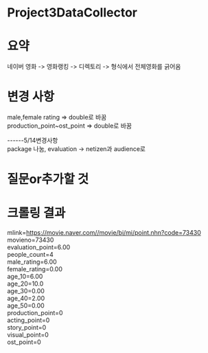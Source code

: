 # Project3DataCollector

# 요약
네이버 영화 -> 영화랭킹 -> 디렉토리 -> 형식에서 전체영화를 긁어옴

# 변경 사항
male,female rating => double로 바꿈  
production_point~ost_point => double로 바꿈  

------5/14변경사항  
package 나눔, evaluation -> netizen과 audience로 

# 질문or추가할 것


# 크롤링 결과 
mlink=https://movie.naver.com//movie/bi/mi/point.nhn?code=73430  
movieno=73430  
evaluation_point=6.00  
people_count=4  
male_rating=6.00  
female_rating=0.00  
age_10=6.00  
age_20=10.0  
age_30=0.00  
age_40=2.00  
age_50=0.00  
production_point=0  
acting_point=0  
story_point=0  
visual_point=0  
ost_point=0  
